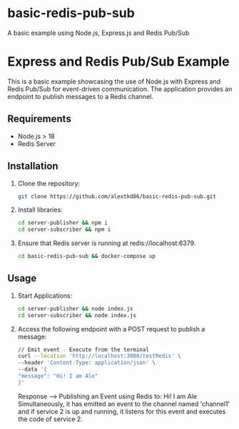 # basic-redis-pub-sub
A basic example using Node.js, Express.js and Redis Pub/Sub

# Express and Redis Pub/Sub Example

This is a basic example showcasing the use of Node.js with Express and Redis Pub/Sub for event-driven communication. The application provides an endpoint to publish messages to a Redis channel.

## Requirements

- Node.js > 18
- Redis Server

## Installation

1. Clone the repository:

   ```bash
   git clone https://github.com/alextkd86/basic-redis-pub-sub.git
    ```

2. Install libraries:

    ```bash
    cd server-publisher && npm i
    cd server-subscriber && npm i
    ```

3. Ensure that Redis server is running at redis://localhost:6379.

    ```bash
    cd basic-redis-pub-sub && docker-compose up
    ```

## Usage
1. Start Applications:

     ```bash
    cd server-publisher && node index.js
    cd server-subscriber && node index.js
    ```
2. Access the following endpoint with a POST request to publish a message:

    ```bash
    // Emit event - Execute from the terminal
    curl --location 'http://localhost:3000/testRedis' \
    --header 'Content-Type: application/json' \
    --data '{
    "message": "Hi! I am Ale"
    }'
    ```


    Response --> Publishing an Event using Redis to: Hi! I am Ale
    Simultaneously, it has emitted an event to the channel named 'channel1' and
    if service 2 is up and running, it listens for this event and executes 
    the code of service 2.